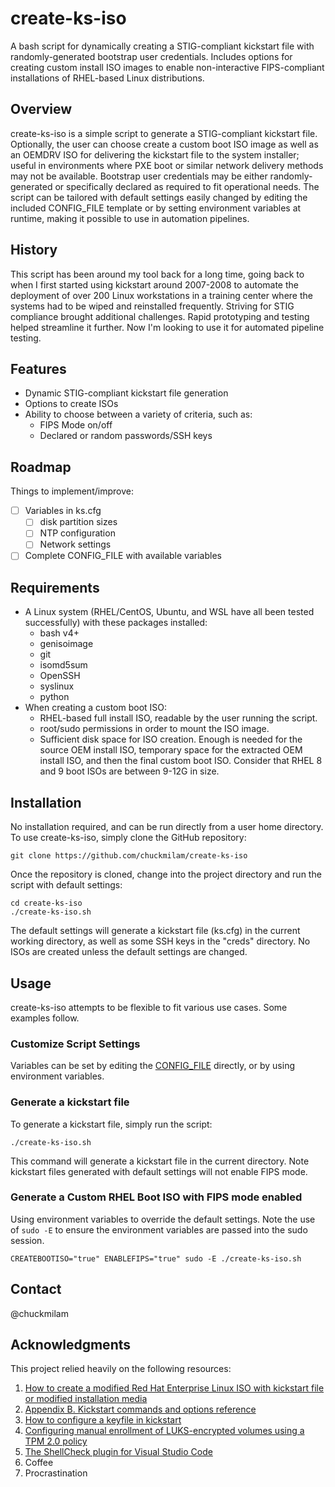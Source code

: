 # create-ks-iso
A bash script for dynamically creating a STIG-compliant kickstart file with randomly-generated bootstrap user credentials. 
Includes options for creating custom install ISO images to enable non-interactive FIPS-compliant installations of RHEL-based Linux distributions.

## Overview
create-ks-iso is a simple script to generate a STIG-compliant kickstart file. Optionally, the user can choose create a custom boot ISO image as well as an OEMDRV ISO for delivering the kickstart file to the system installer; useful in environments where PXE boot or similar network delivery methods may not be available. Bootstrap user credentials may be either randomly-generated or specifically declared as required to fit operational needs. The script can be tailored with default settings easily changed by editing the included CONFIG_FILE template or by setting environment variables at runtime, making it possible to use in automation pipelines.

## History
This script has been around my tool back for a long time, going back to when I first started using kickstart around 2007-2008 to automate the deployment of over 200 Linux workstations in a training center where the systems had to be wiped and reinstalled frequently. Striving for STIG compliance brought additional challenges. Rapid prototyping and testing helped streamline it further. Now I'm looking to use it for automated pipeline testing.

## Features
* Dynamic STIG-compliant kickstart file generation
* Options to create ISOs
* Ability to choose between a variety of criteria, such as:
    * FIPS Mode on/off
    * Declared or random passwords/SSH keys

## Roadmap
Things to implement/improve:
- [ ] Variables in ks.cfg
    - [ ] disk partition sizes
    - [ ] NTP configuration
    - [ ] Network settings
- [ ] Complete CONFIG_FILE with available variables

## Requirements
* A Linux system (RHEL/CentOS, Ubuntu, and WSL have all been tested successfully) with these packages installed:
    * bash v4+
    * genisoimage
    * git
    * isomd5sum
    * OpenSSH
    * syslinux
    * python
* When creating a custom boot ISO:
    * RHEL-based full install ISO, readable by the user running the script.
    * root/sudo permissions in order to mount the ISO image.
    * Sufficient disk space for ISO creation. Enough is needed for the source OEM install ISO, temporary space for the extracted OEM install ISO, and then the final custom boot ISO. Consider that RHEL 8 and 9 boot ISOs are between 9-12G in size.

## Installation
No installation required, and can be run directly from a user home directory. 
To use create-ks-iso, simply clone the GitHub repository:
```
git clone https://github.com/chuckmilam/create-ks-iso
```
Once the repository is cloned, change into the project directory and run the script with default settings:
```
cd create-ks-iso
./create-ks-iso.sh
```
The default settings will generate a kickstart file (ks.cfg) in the current working directory, as well as some SSH keys in the "creds" directory. 
No ISOs are created unless the default settings are changed.

## Usage
create-ks-iso attempts to be flexible to fit various use cases. Some examples follow.

### Customize Script Settings
Variables can be set by editing the [CONFIG_FILE](CONFIG_FILE) directly, or by using environment variables. 

### Generate a kickstart file
To generate a kickstart file, simply run the script:
```
./create-ks-iso.sh
```
This command will generate a kickstart file in the current directory. Note kickstart files generated with default settings will not enable FIPS mode.

### Generate a Custom RHEL Boot ISO with FIPS mode enabled
Using environment variables to override the default settings. Note the use of `sudo -E` to ensure the environment variables are passed into the sudo session.
```Shell
CREATEBOOTISO="true" ENABLEFIPS="true" sudo -E ./create-ks-iso.sh
```

## Contact
@chuckmilam 

## Acknowledgments
This project relied heavily on the following resources:
1.  [How to create a modified Red Hat Enterprise Linux ISO with kickstart file or modified installation media](https://access.redhat.com/solutions/60959)
2.  [Appendix B. Kickstart commands and options reference](https://access.redhat.com/documentation/en-us/red_hat_enterprise_linux/9/html/performing_an_advanced_rhel_9_installation/kickstart-commands-and-options-reference_installing-rhel-as-an-experienced-user)
3.  [How to configure a keyfile in kickstart](https://access.redhat.com/solutions/4349431)
4.  [Configuring manual enrollment of LUKS-encrypted volumes using a TPM 2.0 policy](https://access.redhat.com/documentation/en-us/red_hat_enterprise_linux/9/html/security_hardening/configuring-automated-unlocking-of-encrypted-volumes-using-policy-based-decryption_security-hardening#configuring-manual-enrollment-of-volumes-using-tpm2_configuring-automated-unlocking-of-encrypted-volumes-using-policy-based-decryption)
5. [The ShellCheck plugin for Visual Studio Code](https://github.com/vscode-shellcheck/vscode-shellcheck)
6. Coffee
7. Procrastination
